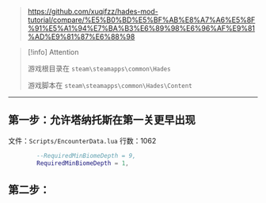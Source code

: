 
> https://github.com/xuqifzz/hades-mod-tutorial/compare/%E5%B0%BD%E5%BF%AB%E8%A7%A6%E5%8F%91%E5%A1%94%E7%BA%B3%E6%89%98%E6%96%AF%E9%81%AD%E9%81%87%E6%88%98

> [!info] Attention
> 
> 游戏根目录在 `steam\steamapps\common\Hades`
> 
> 游戏脚本在 `steam\steamapps\common\Hades\Content`

---

## 第一步：允许塔纳托斯在第一关更早出现

文件：`Scripts/EncounterData.lua`
行数：1062

```lua
		--RequiredMinBiomeDepth = 9,
		RequiredMinBiomeDepth = 1,
```

## 第二步：